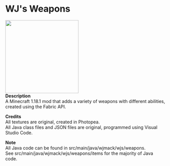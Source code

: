 # WJ's Weapons
<img style="image-rendering: -webkit-optimize-contrast;" src="https://github.com/wjmack/WJs-Weapons/blob/master/items.png?raw=true)" width=230/><br />
**Description**  
A Minecraft 1.18.1 mod that adds a variety of weapons with different abilities, created using the Fabric API.  

**Credits**  
All textures are original, created in Photopea.  
All Java class files and JSON files are original, programmed using Visual Studio Code.  

**Note**  
All Java code can be found in src/main/java/wjmack/wjs/weapons.  
See src/main/java/wjmack/wjs/weapons/items for the majority of Java code.
